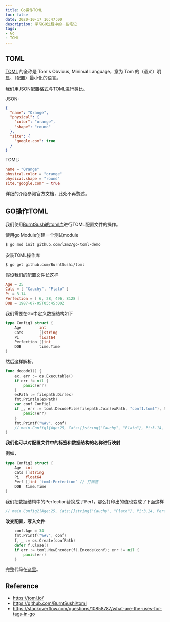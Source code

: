 ```yaml
---
title: Go操作TOML
toc: false
date: 2020-10-17 16:47:00
description: 学习GO过程中的一些笔记
tags:
- Go
- TOML
---
```


## TOML

[TOML](https://toml.io/) 的全称是 Tom's Obvious, Minimal Language，意为 Tom 的（语义）明显、（配置）最小化的语言。

我们用JSON配置格式与TOML进行类比。

JSON:

```json
{
  "name": "Orange",
  "physical": {
    "color": "orange",
    "shape": "round"
  },
  "site": {
    "google.com": true
  }
}
```

TOML:

```toml
name = "Orange"
physical.color = "orange"
physical.shape = "round"
site."google.com" = true
```

详细的介绍参阅官方文档，此处不再赘述。

## GO操作TOML

我们使用[BurntSushi的toml库](https://github.com/BurntSushi/toml)进行TOML配置文件的操作。

使用go Module创建一个测试module

```bash
$ go mod init github.com/l2m2/go-toml-demo
```

安装TOML操作库

```bash
$ go get github.com/BurntSushi/toml
```

假设我们的配置文件长这样

```toml
Age = 25
Cats = [ "Cauchy", "Plato" ]
Pi = 3.14
Perfection = [ 6, 28, 496, 8128 ]
DOB = 1987-07-05T05:45:00Z
```

我们需要在Go中定义数据结构如下

```go
type Config1 struct {
	Age        int
	Cats       []string
	Pi         float64
	Perfection []int
	DOB        time.Time
}
```

然后这样解析，

```go
func decode1() {
	ex, err := os.Executable()
	if err != nil {
		panic(err)
	}
	exPath := filepath.Dir(ex)
	fmt.Println(exPath)
	var conf Config1
	if _, err := toml.DecodeFile(filepath.Join(exPath, "conf1.toml"), &conf); err != nil {
		panic(err)
	}
	fmt.Printf("%#v", conf)
    // main.Config1{Age:25, Cats:[]string{"Cauchy", "Plato"}, Pi:3.14, Perfection:[]int{6, 28, 496, 8128}, DOB:time.Time{wall:0x0, ext:62688059100, loc:(*time.Location)(nil)}}
}
```

**我们也可以对配置文件中的标签和数据结构的名称进行映射**

例如，

```go
type Config2 struct {
	Age  int
	Cats []string
	Pi   float64
	Perf []int `toml:Perfection` // 打标签
	DOB  time.Time
}
```

我们把数据结构中的Perfection替换成了Perf，那么打印出的值也变成了下面这样

```go
// main.Config2{Age:25, Cats:[]string{"Cauchy", "Plato"}, Pi:3.14, Perf:[]int(nil), DOB:time.Time{wall:0x0, ext:62688059100, loc:(*time.Location)(nil)}}
```

**改变配置，写入文件**

```go
	conf.Age = 34
	fmt.Printf("%#v", conf)
	f, _ := os.Create(confPath)
	defer f.Close()
	if err := toml.NewEncoder(f).Encode(conf); err != nil {
		panic(err)
	}
```

完整代码在[这里](https://github.com/l2m2/l2-learn-go/tree/master/toml)。

## Reference

- https://toml.io/
- https://github.com/BurntSushi/toml
- https://stackoverflow.com/questions/10858787/what-are-the-uses-for-tags-in-go